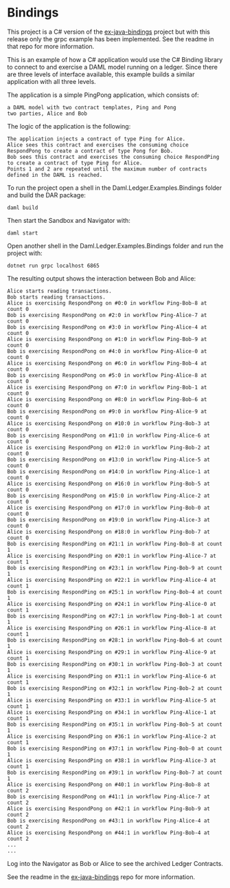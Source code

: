 ﻿# Bindings

This project is a C# version of the [ex-java-bindings](https://github.com/digital-asset/ex-java-bindings) project but with this release only the grpc example has been implemented. See the readme in that repo for more information.

This is an example of how a C# application would use the C# Binding library to connect to and exercise a DAML model running on a ledger. Since there are three levels of interface available, this example builds a similar application with all three levels.

The application is a simple PingPong application, which consists of:

    a DAML model with two contract templates, Ping and Pong
    two parties, Alice and Bob

The logic of the application is the following:

    The application injects a contract of type Ping for Alice.
    Alice sees this contract and exercises the consuming choice RespondPong to create a contract of type Pong for Bob.
    Bob sees this contract and exercises the consuming choice RespondPing to create a contract of type Ping for Alice.
    Points 1 and 2 are repeated until the maximum number of contracts defined in the DAML is reached.

To run the project open a shell in the Daml.Ledger.Examples.Bindings folder and build the DAR package:
```
daml build
```
Then start the Sandbox and Navigator with:
```
daml start
```
Open another shell in the Daml.Ledger.Examples.Bindings folder and run the project with:
```
dotnet run grpc localhost 6865
```
The resulting output shows the interaction between Bob and Alice:
```
Alice starts reading transactions.
Bob starts reading transactions.
Alice is exercising RespondPong on #0:0 in workflow Ping-Bob-8 at count 0
Bob is exercising RespondPong on #2:0 in workflow Ping-Alice-7 at count 0
Bob is exercising RespondPong on #3:0 in workflow Ping-Alice-4 at count 0
Alice is exercising RespondPong on #1:0 in workflow Ping-Bob-9 at count 0
Bob is exercising RespondPong on #4:0 in workflow Ping-Alice-0 at count 0
Alice is exercising RespondPong on #6:0 in workflow Ping-Bob-4 at count 0
Bob is exercising RespondPong on #5:0 in workflow Ping-Alice-8 at count 0
Alice is exercising RespondPong on #7:0 in workflow Ping-Bob-1 at count 0
Alice is exercising RespondPong on #8:0 in workflow Ping-Bob-6 at count 0
Bob is exercising RespondPong on #9:0 in workflow Ping-Alice-9 at count 0
Alice is exercising RespondPong on #10:0 in workflow Ping-Bob-3 at count 0
Bob is exercising RespondPong on #11:0 in workflow Ping-Alice-6 at count 0
Alice is exercising RespondPong on #12:0 in workflow Ping-Bob-2 at count 0
Bob is exercising RespondPong on #13:0 in workflow Ping-Alice-5 at count 0
Bob is exercising RespondPong on #14:0 in workflow Ping-Alice-1 at count 0
Alice is exercising RespondPong on #16:0 in workflow Ping-Bob-5 at count 0
Bob is exercising RespondPong on #15:0 in workflow Ping-Alice-2 at count 0
Alice is exercising RespondPong on #17:0 in workflow Ping-Bob-0 at count 0
Bob is exercising RespondPong on #19:0 in workflow Ping-Alice-3 at count 0
Alice is exercising RespondPong on #18:0 in workflow Ping-Bob-7 at count 0
Bob is exercising RespondPing on #21:1 in workflow Ping-Bob-8 at count 1
Alice is exercising RespondPing on #20:1 in workflow Ping-Alice-7 at count 1
Bob is exercising RespondPing on #23:1 in workflow Ping-Bob-9 at count 1
Alice is exercising RespondPing on #22:1 in workflow Ping-Alice-4 at count 1
Bob is exercising RespondPing on #25:1 in workflow Ping-Bob-4 at count 1
Alice is exercising RespondPing on #24:1 in workflow Ping-Alice-0 at count 1
Bob is exercising RespondPing on #27:1 in workflow Ping-Bob-1 at count 1
Alice is exercising RespondPing on #26:1 in workflow Ping-Alice-8 at count 1
Bob is exercising RespondPing on #28:1 in workflow Ping-Bob-6 at count 1
Alice is exercising RespondPing on #29:1 in workflow Ping-Alice-9 at count 1
Bob is exercising RespondPing on #30:1 in workflow Ping-Bob-3 at count 1
Alice is exercising RespondPing on #31:1 in workflow Ping-Alice-6 at count 1
Bob is exercising RespondPing on #32:1 in workflow Ping-Bob-2 at count 1
Alice is exercising RespondPing on #33:1 in workflow Ping-Alice-5 at count 1
Alice is exercising RespondPing on #34:1 in workflow Ping-Alice-1 at count 1
Bob is exercising RespondPing on #35:1 in workflow Ping-Bob-5 at count 1
Alice is exercising RespondPing on #36:1 in workflow Ping-Alice-2 at count 1
Bob is exercising RespondPing on #37:1 in workflow Ping-Bob-0 at count 1
Alice is exercising RespondPing on #38:1 in workflow Ping-Alice-3 at count 1
Bob is exercising RespondPing on #39:1 in workflow Ping-Bob-7 at count 1
Alice is exercising RespondPong on #40:1 in workflow Ping-Bob-8 at count 2
Bob is exercising RespondPong on #41:1 in workflow Ping-Alice-7 at count 2
Alice is exercising RespondPong on #42:1 in workflow Ping-Bob-9 at count 2
Bob is exercising RespondPong on #43:1 in workflow Ping-Alice-4 at count 2
Alice is exercising RespondPong on #44:1 in workflow Ping-Bob-4 at count 2
...
...
```
Log into the Navigator as Bob or Alice to see the archived Ledger Contracts.

See the readme in the [ex-java-bindings](https://github.com/digital-asset/ex-java-bindings) repo for more information.